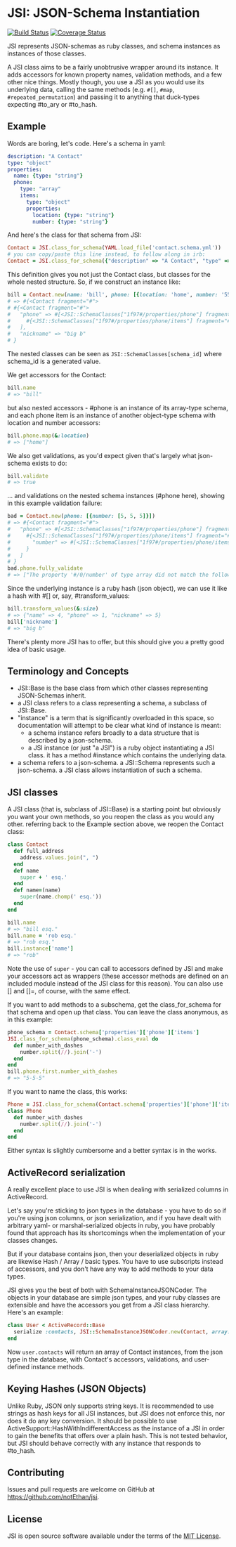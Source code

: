 # JSI: JSON-Schema Instantiation

[![Build Status](https://travis-ci.org/notEthan/jsi.svg?branch=master)](https://travis-ci.org/notEthan/jsi)
[![Coverage Status](https://coveralls.io/repos/github/notEthan/jsi/badge.svg)](https://coveralls.io/github/notEthan/jsi)

JSI represents JSON-schemas as ruby classes, and schema instances as instances of those classes.

A JSI class aims to be a fairly unobtrusive wrapper around its instance. It adds accessors for known property names, validation methods, and a few other nice things. Mostly though, you use a JSI as you would use its underlying data, calling the same methods (e.g. `#[]`, `#map`, `#repeated_permutation`) and passing it to anything that duck-types expecting #to_ary or #to_hash.

## Example

Words are boring, let's code. Here's a schema in yaml:

```yaml
description: "A Contact"
type: "object"
properties:
  name: {type: "string"}
  phone:
    type: "array"
    items:
      type: "object"
      properties:
        location: {type: "string"}
        number: {type: "string"}
```

And here's the class for that schema from JSI:

```ruby
Contact = JSI.class_for_schema(YAML.load_file('contact.schema.yml'))
# you can copy/paste this line instead, to follow along in irb:
Contact = JSI.class_for_schema({"description" => "A Contact", "type" => "object", "properties" => {"name" => {"type" => "string"}, "phone" => {"type" => "array", "items" => {"type" => "object", "properties" => {"location" => {"type" => "string"}, "number" => {"type" => "string"}}}}}})
```

This definition gives you not just the Contact class, but classes for the whole nested structure. So, if we construct an instance like:

```ruby
bill = Contact.new(name: 'bill', phone: [{location: 'home', number: '555'}], nickname: 'big b')
# => #{<Contact fragment="#">
# #{<Contact fragment="#">
#   "phone" => #[<JSI::SchemaClasses["1f97#/properties/phone"] fragment="#/phone">
#     #{<JSI::SchemaClasses["1f97#/properties/phone/items"] fragment="#/phone/0"> "location" => "home", "number" => "555"}
#   ],
#   "nickname" => "big b"
# }
```

The nested classes can be seen as `JSI::SchemaClasses[schema_id]` where schema_id is a generated value.

We get accessors for the Contact:

```ruby
bill.name
# => "bill"
```

but also nested accessors - #phone is an instance of its array-type schema, and each phone item is an instance of another object-type schema with location and number accessors:

```ruby
bill.phone.map(&:location)
# => ["home"]
```

We also get validations, as you'd expect given that's largely what json-schema exists to do:

```ruby
bill.validate
# => true
```

... and validations on the nested schema instances (#phone here), showing in this example validation failure:

```ruby
bad = Contact.new(phone: [{number: [5, 5, 5]}])
# => #{<Contact fragment="#">
#   "phone" => #[<JSI::SchemaClasses["1f97#/properties/phone"] fragment="#/phone">
#     #{<JSI::SchemaClasses["1f97#/properties/phone/items"] fragment="#/phone/0">
#       "number" => #[<JSI::SchemaClasses["1f97#/properties/phone/items/properties/number"] fragment="#/phone/0/number"> 5, 5, 5]
#     }
#   ]
# }
bad.phone.fully_validate
# => ["The property '#/0/number' of type array did not match the following type: string in schema 1f97"]
```

Since the underlying instance is a ruby hash (json object), we can use it like a hash with #[] or, say, #transform_values:

```ruby
bill.transform_values(&:size)
# => {"name" => 4, "phone" => 1, "nickname" => 5}
bill['nickname']
# => "big b"
```

There's plenty more JSI has to offer, but this should give you a pretty good idea of basic usage.

## Terminology and Concepts

- JSI::Base is the base class from which other classes representing JSON-Schemas inherit.
- a JSI class refers to a class representing a schema, a subclass of JSI::Base.
- "instance" is a term that is significantly overloaded in this space, so documentation will attempt to be clear what kind of instance is meant:
  - a schema instance refers broadly to a data structure that is described by a json-schema.
  - a JSI instance (or just "a JSI") is a ruby object instantiating a JSI class. it has a method #instance which contains the underlying data.
- a schema refers to a json-schema. a JSI::Schema represents such a json-schema. a JSI class allows instantiation of such a schema.

## JSI classes

A JSI class (that is, subclass of JSI::Base) is a starting point but obviously you want your own methods, so you reopen the class as you would any other. referring back to the Example section above, we reopen the Contact class:

```ruby
class Contact
  def full_address
    address.values.join(", ")
  end
  def name
    super + ' esq.'
  end
  def name=(name)
    super(name.chomp(' esq.'))
  end
end

bill.name
# => "bill esq."
bill.name = 'rob esq.'
# => "rob esq."
bill.instance['name']
# => "rob"
```

Note the use of `super` - you can call to accessors defined by JSI and make your accessors act as wrappers (these accessor methods are defined on an included module instead of the JSI class for this reason). You can also use [] and []=, of course, with the same effect.

If you want to add methods to a subschema, get the class_for_schema for that schema and open up that class. You can leave the class anonymous, as in this example:

```ruby
phone_schema = Contact.schema['properties']['phone']['items']
JSI.class_for_schema(phone_schema).class_eval do
  def number_with_dashes
    number.split(//).join('-')
  end
end
bill.phone.first.number_with_dashes
# => "5-5-5"
```

If you want to name the class, this works:

```ruby
Phone = JSI.class_for_schema(Contact.schema['properties']['phone']['items'])
class Phone
  def number_with_dashes
    number.split(//).join('-')
  end
end
```

Either syntax is slightly cumbersome and a better syntax is in the works.

## ActiveRecord serialization

A really excellent place to use JSI is when dealing with serialized columns in ActiveRecord.

Let's say you're sticking to json types in the database - you have to do so if you're using json columns, or json serialization, and if you have dealt with arbitrary yaml- or marshal-serialized objects in ruby, you have probably found that approach has its shortcomings when the implementation of your classes changes.

But if your database contains json, then your deserialized objects in ruby are likewise Hash / Array / basic types. You have to use subscripts instead of accessors, and you don't have any way to add methods to your data types.

JSI gives you the best of both with SchemaInstanceJSONCoder. The objects in your database are simple json types, and your ruby classes are extensible and have the accessors you get from a JSI class hierarchy. Here's an example:

```ruby
class User < ActiveRecord::Base
  serialize :contacts, JSI::SchemaInstanceJSONCoder.new(Contact, array: true)
end
```

Now `user.contacts` will return an array of Contact instances, from the json type in the database, with Contact's accessors, validations, and user-defined instance methods.

## Keying Hashes (JSON Objects)

Unlike Ruby, JSON only supports string keys. It is recommended to use strings as hash keys for all JSI instances, but JSI does not enforce this, nor does it do any key conversion. It should be possible to use ActiveSupport::HashWithIndifferentAccess as the instance of a JSI in order to gain the benefits that offers over a plain hash. This is not tested behavior, but JSI should behave correctly with any instance that responds to #to_hash.

## Contributing

Issues and pull requests are welcome on GitHub at https://github.com/notEthan/jsi.

## License

JSI is open source software available under the terms of the [MIT License](https://opensource.org/licenses/MIT).
